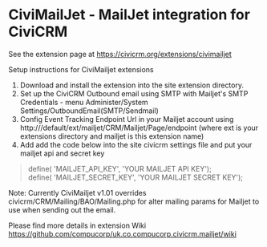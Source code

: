 CiviMailJet - MailJet integration for CiviCRM 
===============================


See the extension page at https://civicrm.org/extensions/civimailjet

Setup instructions for CiviMailjet extensions

1. Download and install the extension into the site extension directory.
2. Set up the CiviCRM Outbound email using SMTP  with  Mailjet's SMTP Credentials - menu Administer/System Settings/OutboundEmail(SMTP/Sendmail)
3. Config Event Tracking Endpoint Url in your Mailjet account using  http://<sites>/default/ext/mailjet/CRM/Mailjet/Page/endpoint (where ext is your extensions directory and mailjet is this extension name)
4. Add add the code below into the site civicrm settings file and put your mailjet api and secret key


>define( 'MAILJET_API_KEY', 'YOUR MAILJET API KEY');<br/>
>define( 'MAILJET_SECRET_KEY', 'YOUR MAILJET SECRET KEY');


Note: Currently CiviMailjet v1.01 overrides civicrm/CRM/Mailing/BAO/Mailing.php for alter mailing params for Mailjet to use when sending out the email.

Please find more details in extension Wiki https://github.com/compucorp/uk.co.compucorp.civicrm.mailjet/wiki

